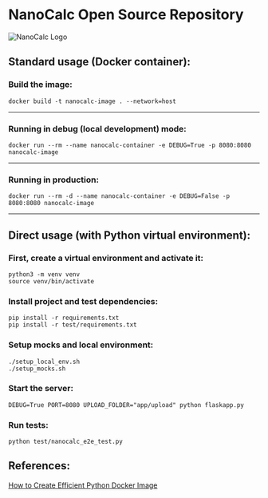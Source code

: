 # NanoCalc Open Source Repository
![NanoCalc Logo](https://github.com/NanoCalc/nanocalc-oss/assets/34662089/ccfab544-a9ab-4043-bf98-251da4179e90)

## Standard usage (Docker container):

### Build the image:
```shell 
docker build -t nanocalc-image . --network=host
```
---
### Running in debug (local development) mode:
```shell
docker run --rm --name nanocalc-container -e DEBUG=True -p 8080:8080 nanocalc-image
```
---
### Running in production:

```shell
docker run --rm -d --name nanocalc-container -e DEBUG=False -p 8080:8080 nanocalc-image
```

--- 

## Direct usage (with Python virtual environment):

### First, create a virtual environment and activate it:
```shell
python3 -m venv venv
source venv/bin/activate
```

### Install project and test dependencies:
```shell
pip install -r requirements.txt
pip install -r test/requirements.txt
```

### Setup mocks and local environment:

```shell
./setup_local_env.sh
./setup_mocks.sh
```

### Start the server:
```shell
DEBUG=True PORT=8080 UPLOAD_FOLDER="app/upload" python flaskapp.py
```

### Run tests:
```shell
python test/nanocalc_e2e_test.py
```


## References:
[How to Create Efficient Python Docker Image](https://www.makeuseof.com/python-docker-image-create-efficient/)

